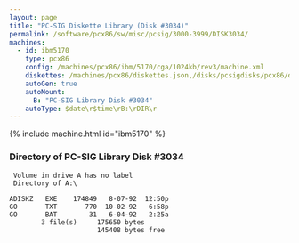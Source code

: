 ```yaml
---
layout: page
title: "PC-SIG Diskette Library (Disk #3034)"
permalink: /software/pcx86/sw/misc/pcsig/3000-3999/DISK3034/
machines:
  - id: ibm5170
    type: pcx86
    config: /machines/pcx86/ibm/5170/cga/1024kb/rev3/machine.xml
    diskettes: /machines/pcx86/diskettes.json,/disks/pcsigdisks/pcx86/diskettes.json
    autoGen: true
    autoMount:
      B: "PC-SIG Library Disk #3034"
    autoType: $date\r$time\rB:\rDIR\r
---
```


{% include machine.html id="ibm5170" %}

### Directory of PC-SIG Library Disk #3034

     Volume in drive A has no label
     Directory of A:\

    ADISKZ   EXE    174849   8-07-92  12:50p
    GO       TXT       770  10-02-92   6:58p
    GO       BAT        31   6-04-92   2:25a
            3 file(s)     175650 bytes
                          145408 bytes free
